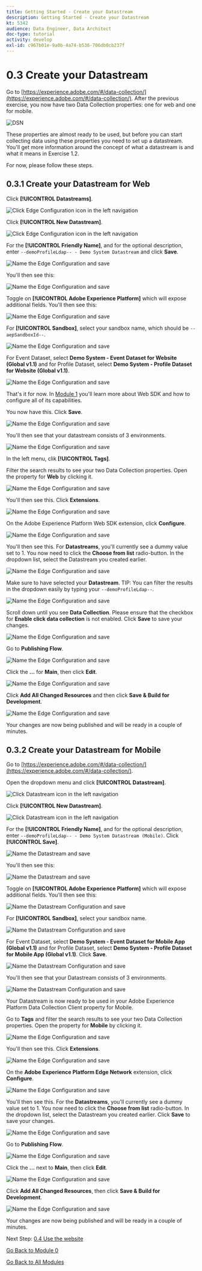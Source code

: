 ```yaml
---
title: Getting Started - Create your Datastream
description: Getting Started - Create your Datastream
kt: 5342
audience: Data Engineer, Data Architect
doc-type: tutorial
activity: develop
exl-id: c967b01e-9a0b-4a74-b536-706db0cb237f
---
```

# 0.3 Create your Datastream

Go to [https://experience.adobe.com/#/data-collection/](https://experience.adobe.com/#/data-collection/). After the previous exercise, you now have two Data Collection properties: one for web and one for mobile.

![DSN](./images/launchprop.png)

These properties are almost ready to be used, but before you can start collecting data using these properties you need to set up a datastream. You'll get more information around the concept of what a datastream is and what it means in Exercise 1.2.

For now, please follow these steps.

## 0.3.1 Create your Datastream for Web

Click **[!UICONTROL Datastreams]**.

![Click Edge Configuration icon in the left navigation](./images/edgeconfig1a.png)

Click **[!UICONTROL New Datastream]**.

![Click Edge Configuration icon in the left navigation](./images/edgeconfig1.png)

For the **[!UICONTROL Friendly Name]**, and for the optional description, enter `--demoProfileLdap-- - Demo System Datastream` and click **Save**.

![Name the Edge Configuration and save](./images/edgeconfig2.png)

You'll then see this:

![Name the Edge Configuration and save](./images/edgeconfig3.png)

Toggle on **[!UICONTROL Adobe Experience Platform]** which will expose additional fields. You'll then see this:

![Name the Edge Configuration and save](./images/edgeconfig4.png)

For **[!UICONTROL Sandbox]**, select your sandbox name, which should be `--aepSandboxId--`.

![Name the Edge Configuration and save](./images/edgeconfig5.png)

For Event Dataset, select **Demo System - Event Dataset for Website (Global v1.1)** and for Profile Dataset, select **Demo System - Profile Dataset for Website (Global v1.1)**.

![Name the Edge Configuration and save](./images/edgeconfig7.png)

That's it for now. In [Module 1](./../module1/data-ingestion-launch-web-sdk.md) you'll learn more about Web SDK and how to configure all of its capabilities.

You now have this. Click **Save**.

![Name the Edge Configuration and save](./images/edgeconfig8.png)

You'll then see that your datastream consists of 3 environments.

![Name the Edge Configuration and save](./images/edgeconfig9.png)

In the left menu, clik **[!UICONTROL Tags]**.

Filter the search results to see your two Data Collection properties. Open the property for **Web** by clicking it.

![Name the Edge Configuration and save](./images/edgeconfig10a.png)

You'll then see this. Click **Extensions**.

![Name the Edge Configuration and save](./images/edgeconfig11.png)

On the Adobe Experience Platform Web SDK extension, click **Configure**.

![Name the Edge Configuration and save](./images/edgeconfig12.png)

You'll then see this. For **Datastreams**, you'll currently see a dummy value set to 1. You now need to click the **Choose from list** radio-button. In the dropdown list, select the Datastream you created earlier.

![Name the Edge Configuration and save](./images/edgeconfig13.png)

Make sure to have selected your **Datastream**. TIP: You can filter the results in the dropdown easily by typing your `--demoProfileLdap--`.

![Name the Edge Configuration and save](./images/edgeconfig14.png)

Scroll down until you see **Data Collection**. Please ensure that the checkbox for **Enable click data collection** is not enabled. Click **Save** to save your changes.

![Name the Edge Configuration and save](./images/edgeconfig14a.png)

Go to **Publishing Flow**.

![Name the Edge Configuration and save](./images/edgeconfig15.png)

Click the **...** for **Main**, then click **Edit**.

![Name the Edge Configuration and save](./images/edgeconfig16.png)

Click **Add All Changed Resources** and then click **Save & Build for Development**.

![Name the Edge Configuration and save](./images/edgeconfig17.png)

Your changes are now being published and will be ready in a couple of minutes.

## 0.3.2 Create your Datastream for Mobile

Go to [https://experience.adobe.com/#/data-collection/](https://experience.adobe.com/#/data-collection/). 

Open the dropdown menu and click **[!UICONTROL Datastream]**.

![Click Datastream icon in the left navigation](./images/edgeconfig1a.png)

Click **[!UICONTROL New Datastream]**.

![Click Datastream icon in the left navigation](./images/edgeconfig1.png)

For the **[!UICONTROL Friendly Name]**, and for the optional description, enter `--demoProfileLdap-- - Demo System Datastream (Mobile)`.
Click **[!UICONTROL Save]**.

![Name the Datastream and save](./images/edgeconfig2m.png)

You'll then see this:

![Name the Datastream and save](./images/edgeconfig3m.png)

Toggle on **[!UICONTROL Adobe Experience Platform]** which will expose additional fields. You'll then see this:

![Name the Datastream Configuration and save](./images/edgeconfig4m.png)

For **[!UICONTROL Sandbox]**, select your sandbox name.

![Name the Datastream Configuration and save](./images/edgeconfig5m.png)

For Event Dataset, select **Demo System - Event Dataset for Mobile App (Global v1.1)** and for Profile Dataset, select **Demo System - Profile Dataset for Mobile App (Global v1.1)**. Click **Save**.

![Name the Datastream Configuration and save](./images/edgeconfig7m.png)

You'll then see that your Datastream consists of 3 environments.

![Name the Datastream Configuration and save](./images/edgeconfig9m.png)

Your Datastream is now ready to be used in your Adobe Experience Platform Data Collection Client property for Mobile.

Go to **Tags** and filter the search results to see your two Data Collection properties. Open the property for **Mobile** by clicking it. 

![Name the Edge Configuration and save](./images/edgeconfig10am.png)

You'll then see this. Click **Extensions**.

![Name the Edge Configuration and save](./images/edgeconfig11m.png)

On the **Adobe Experience Platform Edge Network** extension, click **Configure**.

![Name the Edge Configuration and save](./images/edgeconfig12m.png)

You'll then see this. For the **Datastreams**, you'll currently see a dummy value set to 1. You now need to click the **Choose from list** radio-button. In the dropdown list, select the Datastream you created earlier. Click **Save** to save your changes.

![Name the Edge Configuration and save](./images/edgeconfig13m.png)

Go to **Publishing Flow**.

![Name the Edge Configuration and save](./images/edgeconfig15m.png)

Click the **...** next to **Main**, then click **Edit**.

![Name the Edge Configuration and save](./images/edgeconfig16m.png)

Click **Add All Changed Resources**, then click **Save & Build for Development**.

![Name the Edge Configuration and save](./images/edgeconfig17m.png)

Your changes are now being published and will be ready in a couple of minutes.

Next Step: [0.4 Use the website](./ex4.md)

[Go Back to Module 0](./getting-started.md)

[Go Back to All Modules](./../../overview.md)
